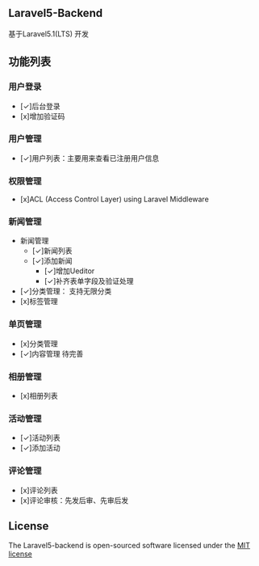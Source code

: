 ## Laravel5-Backend

基于Laravel5.1(LTS) 开发

## 功能列表

### 用户登录
* [✓]后台登录
* [x]增加验证码

### 用户管理
* [✓]用户列表：主要用来查看已注册用户信息

### 权限管理
* [x]ACL (Access Control Layer) using Laravel Middleware

### 新闻管理
* 新闻管理
    - [✓]新闻列表
    - [✓]添加新闻
        - [✓]增加Ueditor
        - [✓]补齐表单字段及验证处理
* [✓]分类管理： 支持无限分类    
* [x]标签管理

### 单页管理
* [x]分类管理
* [✓]内容管理   待完善

### 相册管理
* [x]相册列表

### 活动管理
* [✓]活动列表  
* [✓]添加活动  

### 评论管理
* [x]评论列表
* [x]评论审核：先发后审、先审后发



## License

The Laravel5-backend is open-sourced software licensed under the [MIT license](http://opensource.org/licenses/MIT)
